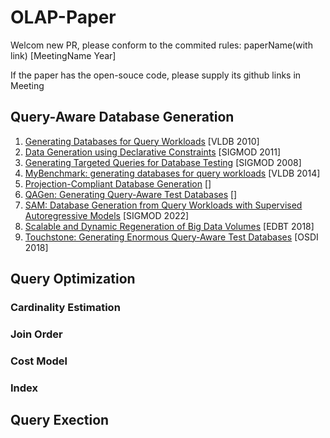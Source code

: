 # OLAP-Paper
Welcom new PR, please conform to the commited rules:  paperName(with link) [MeetingName Year]

If the paper has the open-souce code, please supply its github links in Meeting


## Query-Aware Database Generation
1. [Generating Databases for Query Workloads](https://dl.acm.org/doi/pdf/10.14778/1920841.1920950) [VLDB 2010]
2. [Data Generation using Declarative Constraints](https://dl.acm.org/doi/pdf/10.1145/1989323.1989395) [SIGMOD 2011]
3. [Generating Targeted Queries for Database Testing](https://dl.acm.org/doi/pdf/10.1145/1376616.1376668) [SIGMOD 2008]
4. [MyBenchmark: generating databases for query workloads](https://link.springer.com/article/10.1007/s00778-014-0354-1) [VLDB 2014]
5. [Projection-Compliant Database Generation]() []
6. [QAGen: Generating Query-Aware Test Databases]() []
7. [SAM: Database Generation from Query Workloads with Supervised Autoregressive Models]() [SIGMOD 2022]
8. [Scalable and Dynamic Regeneration of Big Data Volumes]() [EDBT 2018]
9. [Touchstone: Generating Enormous Query-Aware Test Databases](https://www.usenix.org/system/files/conference/atc18/atc18-li-yuming.pdf) [OSDI 2018]
## Query Optimization
### Cardinality Estimation

### Join Order

### Cost Model


### Index

## Query Exection
